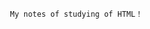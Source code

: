 


                                                             
                                       My notes of studying of HTML！
